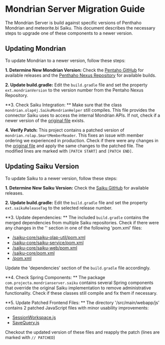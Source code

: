 # Mondrian Server Migration Guide

The Mondrian Server is build against specific versions of Penthaho Mondrian
and meteorite.bi Saiku. This document describes the necessary steps to
upgrade one of these components to a newer version.


## Updating Mondrian

To update Mondrian to a newer version, follow these steps:

**1. Determine New Mondrian Version:**
Check the [Pentaho GitHub](https://github.com/pentaho/mondrian/releases)
for available releases and the [Penthaho Nexus Repository](https://nexus.pentaho.org/#browse/browse:omni:pentaho%2Fmondrian)
for available builds.

**2. Update build.gradle:**
Edit the `build.gradle` file and set the property `ext.mondrianVersion`
to the version number from the Pentaho Nexus Repository.

**3. Check Saiku Integration: **
Make sure that the class `mondrian.olap4j.SaikuMondrianHelper` still compiles.
This file provides the connector Saiku uses to access the internal Mondrian APIs.
If not, check if a newer version of the [original file](https://github.com/OSBI/saiku/blob/master/saiku-core/saiku-olap-util/src/main/java/mondrian/olap4j/SaikuMondrianHelper.java) exists.

**4. Verify Patch:**
This project contains a patched version of `mondrian.rolap.SmartMemberReader`.
This fixes an issue with member ordering we experienced in production.
Check if there were any changes in the [original file](https://github.com/pentaho/mondrian/commits/master/mondrian/src/main/java/mondrian/rolap/SmartMemberReader.java)
and apply the same changes to the patched file. The modified lines are marked
with `[PATCH START]` and `[PATCH END]`.


## Updating Saiku Version

To update Saiku to a newer version, follow these steps:

**1. Determine New Saiku Version:**
Check the [Saiku GitHub](https://github.com/OSBI/saiku/releases)
for available releases.

**2. Update build.gradle:**
Edit the `build.gradle` file and set the property `ext.saikuReleaseTag`
to the selected release number.

**3. Update dependencies: **
The included `build.gradle` contains the merged dependencies from multiple Saiku repositories.
Check if there were any changes in the '<dependencies>' section in one of the following 'pom.xml' files:
 - [/saiku-core/saiku-olap-util/pom.xml](https://github.com/OSBI/saiku/blob/master/saiku-core/saiku-olap-util/pom.xml)
 - [/saiku-core/saiku-service/pom.xml](https://github.com/OSBI/saiku/blob/master/saiku-core/saiku-service/pom.xml)
 - [/saiku-core/saiku-web/pom.xml](https://github.com/OSBI/saiku/blob/master/saiku-core/saiku-web/pom.xml)
 - [/saiku-core/pom.xml](https://github.com/OSBI/saiku/blob/master/saiku-core/pom.xml)
 - [/pom.xml](https://github.com/OSBI/saiku/blob/master/pom.xml)

Update the 'dependencies' section of the `build.gradle` file accordingly.

**4. Check Spring Components: **
The package `com.projecta.mondrianserver.saiku` contains several
Spring components that override the original Saiku implementation to
remove administrative functionality. Check if these classes still compile
and fix them if necessary.

**5. Update Patched Frontend Files: **
The directory '/src/main/webapp/js' contains 2 patched JavaScript files
with minor usability improvements:

 - [SessionWorkspace.js](https://github.com/OSBI/saiku/blob/master/saiku-ui/js/saiku/models/SessionWorkspace.js)
 - [SaveQuery.js](https://github.com/OSBI/saiku/blob/master/saiku-ui/js/saiku/views/SaveQuery.js)

Checkout the updated version of these files and reapply the patch (lines are marked with `// PATCHED`)

